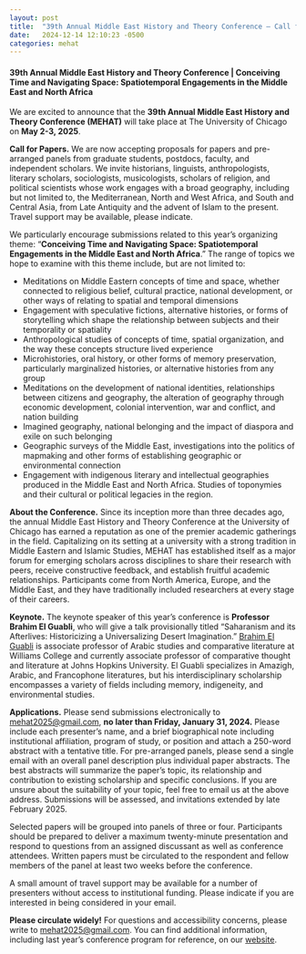 ```yaml
---
layout: post
title:  "39th Annual Middle East History and Theory Conference — Call for Papers"
date:   2024-12-14 12:10:23 -0500
categories: mehat
---
```

<head>
  <meta property="og:image" content="https://theoknights.com/images/mehat logo.png" />
  <meta property="og:url" content="https://theoknights.com//mehat/2024/12/14/middle-east-history-and-theory-conference-2025-call-for-papers.html" />
  <meta property="og:type" content="post" />
  <meta property="og:title" content="39th Annual Middle East History and Theory Conference — Call for Papers"/>
  <meta property="og:description" content="We are excited to announce that the 39th Annual Middle East History and Theory Conference (MEHAT) will take place at The University of Chicago on May 2-3, 2025" />
</head>
<div class="frosted-pane">
<h4>39th Annual Middle East History and Theory Conference | Conceiving Time and Navigating Space: Spatiotemporal Engagements in the Middle East and North Africa</h4> 

<p>We are excited to announce that the <b>39th Annual Middle East History and Theory Conference (MEHAT)</b> will take place at The University of Chicago on <b>May 2-3, 2025</b>.</p>

<p><b>Call for Papers.</b> We are now accepting proposals for papers and pre-arranged panels from graduate students, postdocs, faculty, and independent scholars. We invite historians, linguists, anthropologists, literary scholars, sociologists, musicologists, scholars of religion, and political scientists whose work engages with a broad geography, including but not limited to, the Mediterranean, North and West Africa, and South and Central Asia, from Late Antiquity and the advent of Islam to the present. Travel support may be available, please indicate.</p> 

<p>We particularly encourage submissions related to this year’s organizing theme: “<b>Conceiving Time and Navigating Space: Spatiotemporal Engagements in the Middle East and North Africa</b>.” The range of topics we hope to examine with this theme include, but are not limited to: 
<ul>
    <li>Meditations on Middle Eastern concepts of time and space, whether connected to religious belief, cultural practice, national development, or other ways of relating to spatial and temporal dimensions</li> 
    <li>Engagement with speculative fictions, alternative histories, or forms of storytelling which shape the relationship between subjects and their temporality or spatiality</li>
    <li>Anthropological studies of concepts of time, spatial organization, and the way these concepts structure lived experience</li>
    <li>Microhistories, oral history, or other forms of memory preservation, particularly  marginalized histories, or alternative histories from any group</li> 
    <li>Meditations on the development of national identities, relationships between citizens and geography, the alteration of geography through economic development, colonial intervention, war and conflict, and nation building</li>
    <li>Imagined geography, national belonging and the impact of diaspora and exile on such belonging</li>
    <li>Geographic surveys of the Middle East, investigations into the politics of mapmaking and other forms of establishing geographic or environmental connection</li>
    <li>Engagement with indigenous literary and intellectual geographies produced in the Middle East and North Africa. Studies of toponymies and their cultural or political legacies in the region.</li>
</ul>
</p>

<p><b>About the Conference.</b> Since its inception more than three decades ago, the annual Middle East History and Theory Conference at the University of Chicago has earned a reputation as one of the premier academic gatherings in the field. Capitalizing on its setting at a university with a strong tradition in Middle Eastern and Islamic Studies, MEHAT has established itself as a major forum for emerging scholars across disciplines to share their research with peers, receive constructive feedback, and establish fruitful academic relationships. Participants come from North America, Europe, and the Middle East, and they have traditionally included researchers at every stage of their careers.</p>

<p><b>Keynote.</b> The keynote speaker of this year’s conference is <b>Professor Brahim El Guabli</b>, who will give a talk provisionally titled “Saharanism and its Afterlives: Historicizing a Universalizing Desert Imagination.” <a href="https://compthoughtlit.jhu.edu/directory/brahim-el-guabli/">Brahim El Guabli</a> is associate professor of Arabic studies and comparative literature at Williams College and currently associate professor of comparative thought and literature at Johns Hopkins University. El Guabli specializes in Amazigh, Arabic, and Francophone literatures, but his interdisciplinary scholarship encompasses a variety of fields including memory, indigeneity, and environmental studies.</p> 

<p><b>Applications.</b> Please send submissions electronically to <a href="mailto:mehat2025@gmail.com">mehat2025@gmail.com</a>, <b>no later than Friday, January 31, 2024.</b> Please include each presenter’s name, and a brief biographical note including institutional affiliation, program of study, or position and attach a 250-word abstract with a tentative title. For pre-arranged panels, please send a single email with an overall panel description plus individual paper abstracts. The best abstracts will summarize the paper’s topic, its relationship and contribution to existing scholarship and specific conclusions. If you are unsure about the suitability of your topic, feel free to email us at the above address. Submissions will be assessed, and invitations extended by late February 2025.</p>

<p>Selected papers will be grouped into panels of three or four. Participants should be prepared to deliver a maximum twenty-minute presentation and respond to questions from an assigned discussant as well as conference attendees. Written papers must be circulated to the respondent and fellow members of the panel at least two weeks before the conference.</p> 

<p>A small amount of travel support may be available for a number of presenters without access to institutional funding. Please indicate if you are interested in being considered in your email.</p>

<p><b>Please circulate widely!</b> For questions and accessibility concerns, please write to <a href="mailto:mehat2025@gmail.com">mehat2025@gmail.com</a>. You can find additional information, including last year’s conference program for reference, on our <a href="https://theoknights.com/mehat/2024/03/30/MEHAT-conference-schedule.html">website</a>.</p> 
</div>